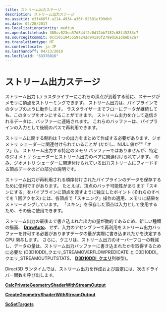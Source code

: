 ```yaml
---
title: ストリーム出力ステージ
description: ストリーム出力ステージ
ms.assetid: e3f4685f-a214-4934-a36f-92591ef99db8
ms.date: 04/20/2017
ms.localizationpriority: medium
ms.openlocfilehash: 308cc023ea57d844f2c0d12bb7182c68f45283c7
ms.sourcegitcommit: 0cc5051945559a242d941a6f2799d161d8eba2a7
ms.translationtype: MT
ms.contentlocale: ja-JP
ms.lasthandoff: 04/23/2019
ms.locfileid: "63376016"
---
```

# <a name="stream-output-stage"></a>ストリーム出力ステージ


ストリーム出力 (、) ラスタライザーにこれらの頂点が到着する前に、ステージがメモリに頂点をストリーミングできます。 ストリーム出力は、パイプラインでのタップのように動作します。 ラスタライザーまでフローにデータが継続しても、このタップをオンにすることができます。 ストリーム出力を介して送信されるデータは、バッファーに連結されます。 これらのバッファーは、パイプラインの入力として後続のパスで再利用できます。

ストリームに関する制約は 1 つの出力をまとめて作成する必要があります、ジオメトリ シェーダーに関連付けられていることが (ただし、NULL 値が""「オフ」/)。 ストリーム出力する特定のメモリ バッファーではありませんが、特定のジオメトリ シェーダーとストリーム出力のペアに関連付けられています。 のみ、ジオメトリ シェーダーに関連付けられている出力ストリームにフィードする頂点データのどの部分の説明です。

ストリーム出力が再利用される順序付けされたパイプラインのデータを保存するために便利ですがあります。 たとえば、頂点のバッチ可能性があります「スキンにする」をパイプラインに頂点を渡すように独立したポイント (それらのすべてを 1 回アクセス) には、各頂点で「スキニング」操作の適用、メモリに結果をストリーミングしています。 「スキン」を保存した頂点は入力として使用するため、その後に使用できます。

ストリーム出力の最後まで書き込まれた出力の量が動的であるため、新しい種類の描画、 [ **DrawAuto**](https://msdn.microsoft.com/library/windows/hardware/ff556123)、せず、入力のアセンブラーで再利用をストリーム出力バッファーを許可する必要がありますデータの量が実際に書き込まれたかを決定する CPU 関与します。 さらに、クエリは、ストリーム出力のオーバーフローの軽減し、データの量は、ストリーム出力バッファーに書き込まれたかを取得するために必要な (D3D10DDI\_クエリ\_STREAMOVERFLOWPREDICATE と D3D10DDI\_クエリ\_STREAMOUTPUTSTATS、 [ **D3D10DDI\_クエリ**](https://msdn.microsoft.com/library/windows/hardware/ff541850)列挙型)。

Direct3D ランタイムでは、ストリーム出力を作成および設定には、次のドライバー関数を呼び出します。

[**CalcPrivateGeometryShaderWithStreamOutput**](https://msdn.microsoft.com/library/windows/hardware/ff538291)

[**CreateGeometryShaderWithStreamOutput**](https://msdn.microsoft.com/library/windows/hardware/ff540650)

[**SoSetTargets**](https://msdn.microsoft.com/library/windows/hardware/ff569714)

 

 





